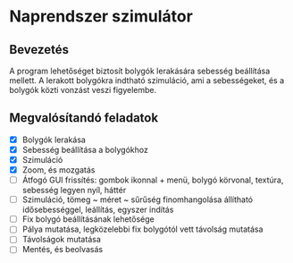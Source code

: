 # Naprendszer szimulátor
## Bevezetés
A program lehetőséget biztosít bolygók lerakására sebesség beállítása mellett. A lerakott bolygókra indtható szimuláció, ami a sebességeket, és a bolygók közti vonzást veszi figyelembe.

## Megvalósítandó feladatok
- [x] Bolygók lerakása
- [x] Sebesség beállítása a bolygókhoz
- [x] Szimuláció
- [x] Zoom, és mozgatás
- [ ] Átfogó GUI frissítés: gombok ikonnal + menü, bolygó körvonal, textúra, sebesség legyen nyíl, háttér
- [ ] Szimuláció, tömeg ~ méret ~ sűrűség finomhangolása állítható idősebességgel, leállítás, egyszer indítás
- [ ] Fix bolygó beállításának lehetősége
- [ ] Pálya mutatása, legközelebbi fix bolygótól vett távolság mutatása
- [ ] Távolságok mutatása
- [ ] Mentés, és beolvasás
